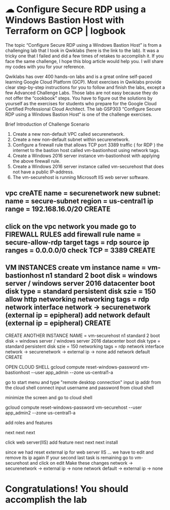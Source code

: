 # ☁ Configure Secure RDP using a Windows Bastion Host with Terraform on GCP | logbook
 
The topic “Configure Secure RDP using a Windows Bastion Host” is from a challenging lab that I took in Qwiklabs (here is the link to the lab). It was a tricky one that I failed and did a few times of retakes to accomplish it. If you face the same challenge, I hope this blog article would help you. I will share my codes with you for your reference.

Qwiklabs has over 400 hands-on labs and is a great online self-paced learning Google Cloud Platform (GCP). Most exercises in Qwiklabs provide clear step-by-step instructions for you to follow and finish the labs, except a few Advanced Challenge Labs. Those labs are not easy because they do not offer the “cookbook” steps. You have to figure out the solutions by yourself as the exercises for students who prepare for the Google Cloud Certified Professional Cloud Architect. The lab GSP303 “Configure Secure RDP using a Windows Bastion Host“ is one of the challenge exercises.

Brief Introduction of Challenge Scenario

1. Create a new non-default VPC called securenetwork.
2. Create a new non-default subnet within securenetwork.
3. Configure a firewall rule that allows TCP port 3389 traffic ( for RDP ) the internet to the bastion host called vm-bastionhost using network tags.
4. Create a Windows 2016 server instance vm-bastionhost with applying the above firewall rule.
5. Create a Windows 2016 server instance called vm-securehost that does not have a public IP-address.
6. The vm-securehost is running Microsoft IIS web server software.

vpc
creATE
name = securenetwork
new subnet:
name = secure-subnet
region = us-central1
ip range = 192.168.16.0/20
CREATE
------------------------------------
click on the vpc network you made
go to FIREWALL RULES
add firewall rule
name = secure-allow-rdp
target tags = rdp
source ip ranges = 0.0.0.0/0
check TCP = 3389
CREATE
--------------------------------------------------------------------
VM INSTANCES
create vm instance
name = vm-bastionhost
n1 standard 2
boot disk = windows server / windows server 2016 datacenter
boot disk type = standard persistent disk
szie = 150
allow http
networking
networking tags = rdp
network interface
network -> securenetwork (external ip = epipheral)
add network default (external ip = epipheral)
CREATE
--------------------------------------------------------------------
CREATE ANOTHER INSTANCE
NAME = vm-securehost
n1 standard 2
boot disk = windows server / windows server 2016 datacenter
boot disk type = standard persistent disk
szie = 150
networking tags = rdp
network interface
network -> securenetwork -> external ip -> none
add network default
CREATE

OPEN CLOUD SHELL
gcloud compute reset-windows-password vm-bastionhost --user app_admin --zone us-central1-a

go to start menu and type "remote desktop connection"
input ip addr from the cloud shell
connect
input username and password from cloud shell

minimize the screen and go to cloud shell

gcloud compute reset-windows-password vm-securehost --user app_admin2 --zone us-central1-a

add roles and features

next next next

click web server(IIS)
add feature
next next next install

since we had reset external ip for web server IIS ... we have to edit and remove its ip again
If your second last task is remaining go to vm-securehost and click on edit
Make these changes
network -> securenetwork -> external ip -> none
network default -> external ip -> none

# Congratulations! You should accomplish the lab
